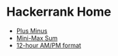 # Hackerrank Home

- [Plus Minus](https://www.hackerrank.com/challenges/three-month-preparation-kit-plus-minus/problem?utm_campaign=social-buttons&utm_medium=twitter&utm_source=challenge%20#programming)
- [Mini-Max Sum](https://www.hackerrank.com/challenges/three-month-preparation-kit-mini-max-sum?utm_campaign=social-buttons&utm_medium=twitter&utm_source=challenge%20#programming)
- [12-hour AM/PM format](https://www.hackerrank.com/challenges/three-month-preparation-kit-time-conversion?utm_campaign=social-buttons&utm_medium=twitter&utm_source=challenge%20#programming)
